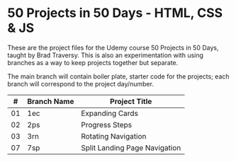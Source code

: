 # 50 Projects in 50 Days - HTML, CSS &amp; JS
These are the project files for the Udemy course 50 Projects in 50 Days, taught by Brad Traversy.
This is also an experimentation with using branches as a way to keep projects together but separate. 

The main branch will contain boiler plate, starter code for the projects; each branch will correspond to the project day/number. 

|  #  | Branch Name                                                                                                                     | Project Title                                                                           |
| :-: | --------------------------------------------------------------------------------------------------------------------------- | --------------------------------------------------------------------------------- |
|  01  | 1ec                                      | Expanding Cards                                                                              |
|  02  | 2ps                                      | Progress Steps                                                                              |
|  03  | 3rn                                      | Rotating Navigation                                                                              |
|  07  | 7sp                                      | Split Landing Page Navigation                                                                              |